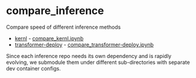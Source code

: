 # compare_inference
Compare speed of different inference methods

- [kernl](https://github.com/ELS-RD/kernl) - [compare_kernl.ipynb](kernl_repo/compare/compare_kernl.ipynb)
- [transformer-deploy](https://github.com/ELS-RD/transformer-deploy) - [compare_transformer-deploy.ipynb](transformer-deploy_repo/compare/compare_transformer-deploy.ipynb)

Since each inference repo needs its own dependency and is rapidly evolving, we submodule them under different sub-directories with separate dev container configs.
